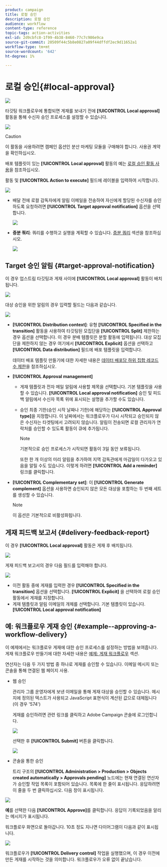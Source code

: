 ```yaml
---
product: campaign
title: 로컬 승인
description: 로컬 승인
audience: workflow
content-type: reference
topic-tags: action-activities
exl-id: 2d9cbfc8-1f99-4b38-8460-77c7c986e9ca
source-git-commit: 20509f44c5b8e0827a09f44dffdf2ec9d11652a1
workflow-type: tm+mt
source-wordcount: '642'
ht-degree: 1%

---
```


# 로컬 승인{#local-approval}

![](../../assets/common.svg)

타깃팅 워크플로우에 통합되면 게재를 보내기 전에 **[!UICONTROL Local approval]** 활동을 통해 수신자 승인 프로세스를 설정할 수 있습니다.

![](assets/local_validation_0.png)

>[!CAUTION]
>
>이 활동을 사용하려면 캠페인 옵션인 분산 마케팅 모듈을 구매해야 합니다. 사용권 계약을 확인하십시오.

배포 템플릿이 있는 **[!UICONTROL Local approval]** 활동의 예는 [로컬 승인 활동 사용](using-the-local-approval-activity.md)을 참조하십시오.

활동 및 **[!UICONTROL Action to execute]** 필드에 레이블을 입력하여 시작합니다.

![](assets/local_validation_1.png)

* 배달 전에 로컬 감독자에게 알림 이메일을 전송하여 자신에게 할당된 수신자를 승인하도록 요청하려면 **[!UICONTROL Target approval notification]** 옵션을 선택합니다.

   ![](assets/local_validation_intro_2.png)

* **증분 쿼리**: 쿼리를 수행하고 실행을 계획할 수 있습니다. [증분 쿼리](incremental-query.md) 섹션을 참조하십시오.

   ![](assets/local_validation_intro_3.png)

## Target 승인 알림 {#target-approval-notification}

이 경우 업스트림 타깃팅과 게재 사이에 **[!UICONTROL Local approval]** 활동이 배치됩니다.

![](assets/local_validation_2.png)

대상 승인을 위한 알림의 경우 입력할 필드는 다음과 같습니다.

![](assets/local_validation_3.png)

* **[!UICONTROL Distribution context]**: 유형  **[!UICONTROL Specified in the transition]** 활동을 사용하여 타깃팅된 모집단을  **[!UICONTROL Split]** 제한하는 경우 옵션을 선택합니다. 이 경우 분배 템플릿은 분할 활동에 입력됩니다. 대상 모집단을 제한하지 않는 경우 여기에서 **[!UICONTROL Explicit]** 옵션을 선택하고 **[!UICONTROL Data distribution]** 필드에 배포 템플릿을 입력합니다.

   데이터 배포 템플릿 만들기에 대한 자세한 내용은 [데이터 배포당 하위 집합 레코드 수 제한](split.md#limiting-the-number-of-subset-records-per-data-distribution)을 참조하십시오.

* **[!UICONTROL Approval management]**

   * 게재 템플릿과 전자 메일 알림에 사용할 제목을 선택합니다. 기본 템플릿을 사용할 수 있습니다. **[!UICONTROL Local approval notification]** 승인 및 피드백 알림에서 수신자 목록 위에 표시되는 설명을 추가할 수도 있습니다.
   * 승인 최종 기한(승인 시작 날짜나 기한)에 해당하는 **[!UICONTROL Approval type]**&#x200B;을 지정합니다. 이 날짜에서는 워크플로우가 다시 시작되고 승인되지 않은 수신자는 타겟팅에서 고려되지 않습니다. 알림이 전송되면 로컬 관리자가 연락처를 승인할 수 있도록 활동이 큐에 추가됩니다.

      >[!NOTE]
      >
      >기본적으로 승인 프로세스가 시작되면 활동이 3일 동안 보류됩니다.

      또한 한 개 이상의 미리 알림을 추가하여 지역 감독관에게 마감일이 다가오고 있음을 알릴 수도 있습니다. 이렇게 하려면 **[!UICONTROL Add a reminder]** 링크를 클릭합니다.

* **[!UICONTROL Complementary set]**: 이  **[!UICONTROL Generate complement]** 옵션을 사용하면 승인되지 않은 모든 대상을 포함하는 두 번째 세트를 생성할 수 있습니다.

   >[!NOTE]
   >
   >이 옵션은 기본적으로 비활성화됩니다.

## 게재 피드백 보고서 {#delivery-feedback-report}

이 경우 **[!UICONTROL Local approval]** 활동은 게재 후 배치됩니다.

![](assets/local_validation_4.png)

게재 피드백 보고서의 경우 다음 필드를 입력해야 합니다.

![](assets/local_validation_workflow_4.png)

* 이전 활동 중에 게재를 입력한 경우 **[!UICONTROL Specified in the transition]** 옵션을 선택합니다. **[!UICONTROL Explicit]** 을 선택하여 로컬 승인 활동에서 게재를 지정합니다.
* 게재 템플릿과 알림 이메일의 개체를 선택합니다. 기본 템플릿이 있습니다. **[!UICONTROL Local approval notification]**

## 예: 워크플로우 게재 승인 {#example--approving-a-workflow-delivery}

이 예제에서는 워크플로우 게재에 대한 승인 프로세스를 설정하는 방법을 보여줍니다. 게재 워크플로우 만들기에 대한 자세한 내용은 [예제: 게재 워크플로우](delivery.md#example--delivery-workflow) 섹션.

연산자는 다음 두 가지 방법 중 하나로 게재를 승인할 수 있습니다. 이메일 메시지 또는 콘솔을 통해 연결된 웹 페이지 사용.

* 웹 승인

   관리자 그룹 운영자에게 보낸 이메일을 통해 게재 대상을 승인할 수 있습니다. 메시지에 정의된 텍스트가 사용되고 JavaScript 표현식이 계산된 값으로 대체됩니다(이 경우 &#39;574&#39;)

   게재를 승인하려면 관련 링크를 클릭하고 Adobe Campaign 콘솔에 로그인합니다.

   ![](assets/new-workflow-valid-webaccess.png)

   선택한 후 **[!UICONTROL Submit]** 버튼을 클릭합니다.

   ![](assets/new-workflow-valid-webaccess-confirm.png)

* 콘솔을 통한 승인

   트리 구조의 **[!UICONTROL Administration > Production > Objects created automatically > Approvals pending]** 노드에는 현재 연결된 연산자가 승인할 작업 목록이 포함되어 있습니다. 목록에 한 줄이 표시됩니다. 응답하려면 이 줄을 두 번 클릭하십시오. 다음 창이 표시됩니다.

![](assets/new-workflow-7.png)

**예**&#x200B;를 선택한 다음 **[!UICONTROL Approve]**&#x200B;를 클릭합니다. 응답이 기록되었음을 알리는 메시지가 표시됩니다.

워크플로우 화면으로 돌아갑니다. 10초 정도 지나면 다이어그램이 다음과 같이 표시됩니다.

![](assets/new-workflow-8.png)

워크플로우가 **[!UICONTROL Delivery control]** 작업을 실행했으며, 이 경우 이전에 만든 게재를 시작하는 것을 의미합니다. 워크플로우가 오류 없이 끝났습니다.
